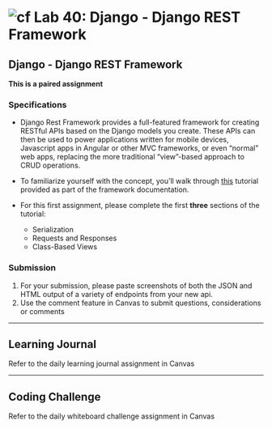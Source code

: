 # ![cf](http://i.imgur.com/7v5ASc8.png) Lab 40: Django - Django REST Framework

## Django - Django REST Framework

**This is a paired assignment**

### Specifications
- Django Rest Framework provides a full-featured framework for creating RESTful APIs based on the Django models you create. These APIs can then be used to power applications written for mobile devices, Javascript apps in Angular or other MVC frameworks, or even “normal” web apps, replacing the more traditional “view”-based approach to CRUD operations.

- To familiarize yourself with the concept, you’ll walk through [this](http://www.django-rest-framework.org/#tutorial) tutorial provided as part of the framework documentation.

- For this first assignment, please complete the first **three** sections of the tutorial:
    - Serialization
    - Requests and Responses
    - Class-Based Views


### Submission

1. For your submission, please paste screenshots of both the JSON and HTML output of a variety of endpoints from your new api.
2. Use the comment feature in Canvas to submit questions, considerations or comments

---

## Learning Journal
Refer to the daily learning journal assignment in Canvas

---

## Coding Challenge
Refer to the daily whiteboard challenge assignment in Canvas
